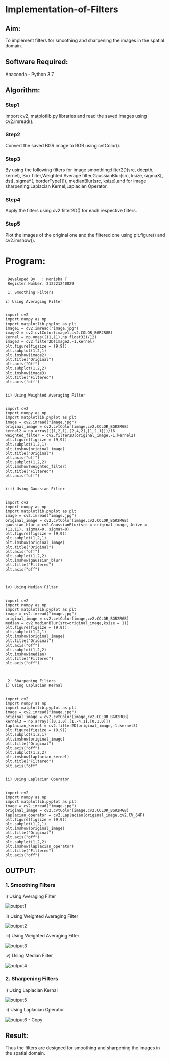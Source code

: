 # Implementation-of-Filters
## Aim:
To implement filters for smoothing and sharpening the images in the spatial domain.

## Software Required:
Anaconda - Python 3.7

## Algorithm:
### Step1

 Import cv2, matplotlib.py libraries and read the saved images using cv2.imread().

### Step2

 Convert the saved BGR image to RGB using cvtColor().

### Step3

By using the following filters for image smoothing:filter2D(src, ddepth, kernel), Box filter,Weighted Average filter,GaussianBlur(src, ksize, sigmaX[, dst[, sigmaY[, borderType]]]), medianBlur(src, ksize),and for image sharpening:Laplacian Kernel,Laplacian Operator.

### Step4

Apply the filters using cv2.filter2D() for each respective filters.

### Step5

 Plot the images of the original one and the filtered one using plt.figure() and cv2.imshow().

# Program:

```

 Developed By   : Monisha T
 Register Number: 212221240029

 1. Smoothing Filters

i) Using Averaging Filter


import cv2
import numpy as np
import matplotlib.pyplot as plt
image1 = cv2.imread("image.jpg")
image2 = cv2.cvtColor(image1,cv2.COLOR_BGR2RGB)
kernel = np.ones((11,11),np.float32)/121
image3 = cv2.filter2D(image2,-1,kernel)
plt.figure(figsize = (9,9))
plt.subplot(1,2,1)
plt.imshow(image2)
plt.title("Original")
plt.axis("Off")
plt.subplot(1,2,2)
plt.imshow(image3)
plt.title("Filtered")
plt.axis('off')


ii) Using Weighted Averaging Filter


import cv2
import numpy as np
import matplotlib.pyplot as plt
image = cv2.imread("image.jpg")
original_image = cv2.cvtColor(image,cv2.COLOR_BGR2RGB)
kernel2 = np.array([[1,2,1],[2,4,2],[1,2,1]])/16
weighted_filter = cv2.filter2D(original_image,-1,kernel2)
plt.figure(figsize = (9,9))
plt.subplot(1,2,1)
plt.imshow(original_image)
plt.title("Original")
plt.axis("off")
plt.subplot(1,2,2)
plt.imshow(weighted_filter)
plt.title("Filtered")
plt.axis("off")


iii) Using Gaussian Filter


import cv2
import numpy as np
import matplotlib.pyplot as plt
image = cv2.imread("image.jpg")
original_image = cv2.cvtColor(image,cv2.COLOR_BGR2RGB)
gaussian_blur = cv2.GaussianBlur(src = original_image, ksize = (11,11), sigmaX=0, sigmaY=0)
plt.figure(figsize = (9,9))
plt.subplot(1,2,1)
plt.imshow(original_image)
plt.title("Original")
plt.axis("off")
plt.subplot(1,2,2)
plt.imshow(gaussian_blur)
plt.title("Filtered")
plt.axis("off")



iv) Using Median Filter


import cv2
import numpy as np
import matplotlib.pyplot as plt
image = cv2.imread("image.jpg")
original_image = cv2.cvtColor(image,cv2.COLOR_BGR2RGB)
median = cv2.medianBlur(src=original_image,ksize = 11)
plt.figure(figsize = (9,9))
plt.subplot(1,2,1)
plt.imshow(original_image)
plt.title("Original")
plt.axis("off")
plt.subplot(1,2,2)
plt.imshow(median)
plt.title("Filtered")
plt.axis("off")



 2. Sharpening Filters
i) Using Laplacian Kernal


import cv2
import numpy as np
import matplotlib.pyplot as plt
image = cv2.imread("image.jpg")
original_image = cv2.cvtColor(image,cv2.COLOR_BGR2RGB)
kernel3 = np.array([[0,1,0],[1,-4,1],[0,1,0]])
laplacian_kernel = cv2.filter2D(original_image,-1,kernel3)
plt.figure(figsize = (9,9))
plt.subplot(1,2,1)
plt.imshow(original_image)
plt.title("Original")
plt.axis("off")
plt.subplot(1,2,2)
plt.imshow(laplacian_kernel)
plt.title("Filtered")
plt.axis("off"


ii) Using Laplacian Operator


import cv2
import numpy as np
import matplotlib.pyplot as plt
image = cv2.imread("image.jpg")
original_image = cv2.cvtColor(image,cv2.COLOR_BGR2RGB)
laplacian_operator = cv2.Laplacian(original_image,cv2.CV_64F)
plt.figure(figsize = (9,9))
plt.subplot(1,2,1)
plt.imshow(original_image)
plt.title("Original")
plt.axis("off")
plt.subplot(1,2,2)
plt.imshow(laplacian_operator)
plt.title("Filtered")
plt.axis("off")

```

## OUTPUT:
### 1. Smoothing Filters


i) Using Averaging Filter

![output1](https://user-images.githubusercontent.com/93427240/167249305-965542b2-b5bf-4b7a-9282-2ad3146ca1ea.png)


ii) Using Weighted Averaging Filter

![output2](https://user-images.githubusercontent.com/93427240/167249339-da795754-d005-4e3d-8e5b-624759f26f00.png)


iii) Using Weighted Averaging Filter

![output3](https://user-images.githubusercontent.com/93427240/167249356-c9196617-ebfb-42c8-8e37-b93a73cb1362.png)


iv) Using Median Filter

![output4](https://user-images.githubusercontent.com/93427240/167249366-8629eb38-dd8d-4b15-8fef-c051c87dc907.png)


### 2. Sharpening Filters


i) Using Laplacian Kernal

![output5](https://user-images.githubusercontent.com/93427240/167249372-f59fc9cc-16ad-48b0-a9db-d1280705ddf6.png)


ii) Using Laplacian Operator

![output6 - Copy](https://user-images.githubusercontent.com/93427240/167249382-07402e26-4092-4a0a-9add-15cb21b98626.png)


## Result:
Thus the filters are designed for smoothing and sharpening the images in the spatial domain.
